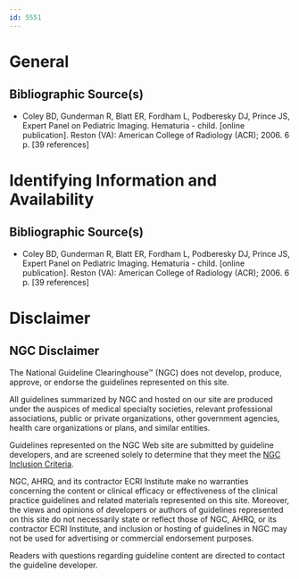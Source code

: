 ```yaml
---
id: 5551
---
```


# General

## Bibliographic Source(s)

- Coley BD, Gunderman R, Blatt ER, Fordham L, Podberesky DJ, Prince JS, Expert Panel on Pediatric Imaging. Hematuria - child. [online publication]. Reston (VA): American College of Radiology (ACR); 2006. 6 p. [39 references]

# Identifying Information and Availability

## Bibliographic Source(s)

- Coley BD, Gunderman R, Blatt ER, Fordham L, Podberesky DJ, Prince JS, Expert Panel on Pediatric Imaging. Hematuria - child. [online publication]. Reston (VA): American College of Radiology (ACR); 2006. 6 p. [39 references]

# Disclaimer

## NGC Disclaimer

The National Guideline Clearinghouse™ (NGC) does not develop, produce, approve, or endorse the guidelines represented on this site.

All guidelines summarized by NGC and hosted on our site are produced under the auspices of medical specialty societies, relevant professional associations, public or private organizations, other government agencies, health care organizations or plans, and similar entities.

Guidelines represented on the NGC Web site are submitted by guideline developers, and are screened solely to determine that they meet the [NGC Inclusion Criteria](/help-and-about/summaries/inclusion-criteria).

NGC, AHRQ, and its contractor ECRI Institute make no warranties concerning the content or clinical efficacy or effectiveness of the clinical practice guidelines and related materials represented on this site. Moreover, the views and opinions of developers or authors of guidelines represented on this site do not necessarily state or reflect those of NGC, AHRQ, or its contractor ECRI Institute, and inclusion or hosting of guidelines in NGC may not be used for advertising or commercial endorsement purposes.

Readers with questions regarding guideline content are directed to contact the guideline developer.

